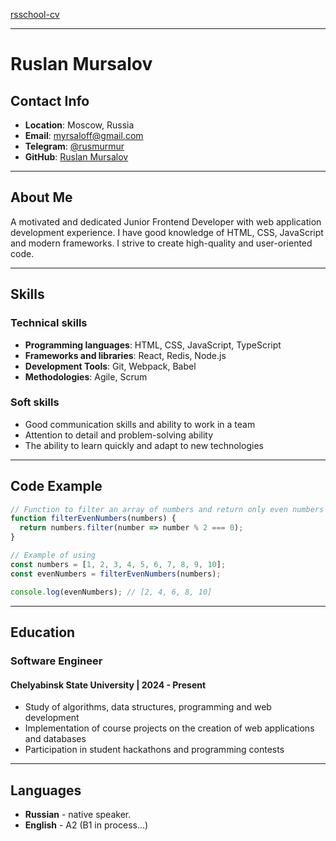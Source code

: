 [rsschool-cv](https://github.com/rusmurmur/rsschool-cv)

---

# Ruslan Mursalov

## Contact Info
- **Location**: Moscow, Russia
- **Email**: myrsaloff@gmail.com
- **Telegram**: [@rusmurmur](https://t.me/rusmurmur)
- **GitHub**: [Ruslan Mursalov](https://github.com/rusmurmur)

---

## About Me

A motivated and dedicated Junior Frontend Developer with web application development experience. I have good knowledge of HTML, CSS, JavaScript and modern frameworks. I strive to create high-quality and user-oriented code.

---

## Skills

### **Technical skills**
- **Programming languages**: HTML, CSS, JavaScript, TypeScript
- **Frameworks and libraries**: React, Redis, Node.js
- **Development Tools**: Git, Webpack, Babel
- **Methodologies**: Agile, Scrum

### **Soft skills**
- Good communication skills and ability to work in a team
- Attention to detail and problem-solving ability
- The ability to learn quickly and adapt to new technologies

---

## Code Example
```javascript
// Function to filter an array of numbers and return only even numbers
function filterEvenNumbers(numbers) {
  return numbers.filter(number => number % 2 === 0);
}

// Example of using
const numbers = [1, 2, 3, 4, 5, 6, 7, 8, 9, 10];
const evenNumbers = filterEvenNumbers(numbers);

console.log(evenNumbers); // [2, 4, 6, 8, 10]
```

---

## Education

### **Software Engineer**
#### Chelyabinsk State University | 2024 - Present
- Study of algorithms, data structures, programming and web development
- Implementation of course projects on the creation of web applications and databases
- Participation in student hackathons and programming contests

---

## Languages

- **Russian** - native speaker.
- **English** - A2 (B1 in process…)


